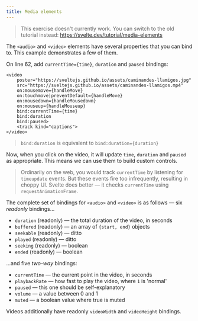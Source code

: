 ```yaml
---
title: Media elements
---
```


> This exercise doesn't currently work. You can switch to the old tutorial instead: https://svelte.dev/tutorial/media-elements

The `<audio>` and `<video>` elements have several properties that you can bind to. This example demonstrates a few of them.

On line 62, add `currentTime={time}`, `duration` and `paused` bindings:

```svelte
<video
	poster="https://sveltejs.github.io/assets/caminandes-llamigos.jpg"
	src="https://sveltejs.github.io/assets/caminandes-llamigos.mp4"
	on:mousemove={handleMove}
	on:touchmove|preventDefault={handleMove}
	on:mousedown={handleMousedown}
	on:mouseup={handleMouseup}
	bind:currentTime={time}
	bind:duration
	bind:paused>
	<track kind="captions">
</video>
```

> `bind:duration` is equivalent to `bind:duration={duration}`

Now, when you click on the video, it will update `time`, `duration` and `paused` as appropriate. This means we can use them to build custom controls.

> Ordinarily on the web, you would track `currentTime` by listening for `timeupdate` events. But these events fire too infrequently, resulting in choppy UI. Svelte does better — it checks `currentTime` using `requestAnimationFrame`.

The complete set of bindings for `<audio>` and `<video>` is as follows — six _readonly_ bindings...

- `duration` (readonly) — the total duration of the video, in seconds
- `buffered` (readonly) — an array of `{start, end}` objects
- `seekable` (readonly) — ditto
- `played` (readonly) — ditto
- `seeking` (readonly) — boolean
- `ended` (readonly) — boolean

...and five _two-way_ bindings:

- `currentTime` — the current point in the video, in seconds
- `playbackRate` — how fast to play the video, where `1` is 'normal'
- `paused` — this one should be self-explanatory
- `volume` — a value between 0 and 1
- `muted` — a boolean value where true is muted

Videos additionally have readonly `videoWidth` and `videoHeight` bindings.
